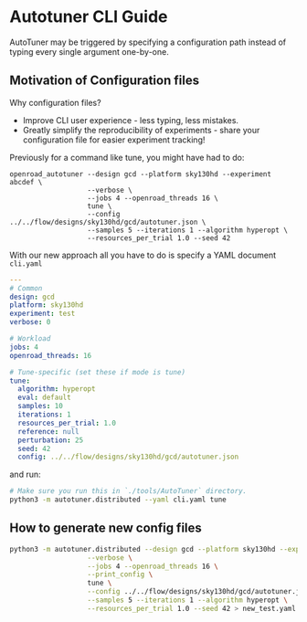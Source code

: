 # Autotuner CLI Guide

AutoTuner may be triggered by specifying a configuration path instead of
typing every single argument one-by-one.

## Motivation of Configuration files

Why configuration files?
- Improve CLI user experience - less typing, less mistakes.
- Greatly simplify the reproducibility of experiments - share your configuration
file for easier experiment tracking!

Previously for a command like tune, you might have had to do:

```shell
openroad_autotuner --design gcd --platform sky130hd --experiment abcdef \
                   --verbose \
                   --jobs 4 --openroad_threads 16 \
                   tune \
                   --config ../../flow/designs/sky130hd/gcd/autotuner.json \
                   --samples 5 --iterations 1 --algorithm hyperopt \
                   --resources_per_trial 1.0 --seed 42
```

With our new approach all you have to do is specify a YAML document `cli.yaml`

```yaml
---
# Common
design: gcd
platform: sky130hd
experiment: test
verbose: 0

# Workload
jobs: 4 
openroad_threads: 16

# Tune-specific (set these if mode is tune)
tune:
  algorithm: hyperopt
  eval: default
  samples: 10
  iterations: 1
  resources_per_trial: 1.0
  reference: null
  perturbation: 25
  seed: 42
  config: ../../flow/designs/sky130hd/gcd/autotuner.json
```

and run:

```bash
# Make sure you run this in `./tools/AutoTuner` directory.
python3 -m autotuner.distributed --yaml cli.yaml tune
```

## How to generate new config files

```bash
python3 -m autotuner.distributed --design gcd --platform sky130hd --experiment abcdef \
                   --verbose \
                   --jobs 4 --openroad_threads 16 \
                   --print_config \
                   tune \
                   --config ../../flow/designs/sky130hd/gcd/autotuner.json \
                   --samples 5 --iterations 1 --algorithm hyperopt \
                   --resources_per_trial 1.0 --seed 42 > new_test.yaml
```
